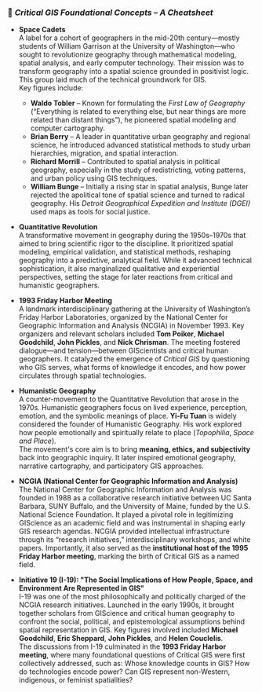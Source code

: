 ### 📘 *Critical GIS Foundational Concepts – A Cheatsheet*

- **Space Cadets**  
  A label for a cohort of geographers in the mid-20th century—mostly students of William Garrison at the University of Washington—who sought to revolutionize geography through mathematical modeling, spatial analysis, and early computer technology. Their mission was to transform geography into a spatial science grounded in positivist logic. This group laid much of the technical groundwork for GIS.  
  Key figures include:
  
  - **Waldo Tobler** – Known for formulating the *First Law of Geography* (“Everything is related to everything else, but near things are more related than distant things”), he pioneered spatial modeling and computer cartography.
  - **Brian Berry** – A leader in quantitative urban geography and regional science, he introduced advanced statistical methods to study urban hierarchies, migration, and spatial interaction.
  - **Richard Morrill** – Contributed to spatial analysis in political geography, especially in the study of redistricting, voting patterns, and urban policy using GIS techniques.
  - **William Bunge** – Initially a rising star in spatial analysis, Bunge later rejected the apolitical tone of spatial science and turned to radical geography. His *Detroit Geographical Expedition and Institute (DGEI)* used maps as tools for social justice.

- **Quantitative Revolution**  
  A transformative movement in geography during the 1950s–1970s that aimed to bring scientific rigor to the discipline. It prioritized spatial modeling, empirical validation, and statistical methods, reshaping geography into a predictive, analytical field. While it advanced technical sophistication, it also marginalized qualitative and experiential perspectives, setting the stage for later reactions from critical and humanistic geographers.

- **1993 Friday Harbor Meeting**  
  A landmark interdisciplinary gathering at the University of Washington’s Friday Harbor Laboratories, organized by the National Center for Geographic Information and Analysis (NCGIA) in November 1993. Key organizers and relevant scholars included **Tom Poiker**, **Michael Goodchild**, **John Pickles**, and **Nick Chrisman**. The meeting fostered dialogue—and tension—between GIScientists and critical human geographers. It catalyzed the emergence of *Critical GIS* by questioning who GIS serves, what forms of knowledge it encodes, and how power circulates through spatial technologies.

- **Humanistic Geography**  
  A counter-movement to the Quantitative Revolution that arose in the 1970s. Humanistic geographers focus on lived experience, perception, emotion, and the symbolic meanings of place.  **Yi-Fu Tuan** is widely considered the founder of Humanistic Geography. His work explored how people emotionally and spiritually relate to place (*Topophilia*, *Space and Place*).  
  The movement's core aim is to bring **meaning, ethics, and subjectivity** back into geographic inquiry. It later inspired emotional geography, narrative cartography, and participatory GIS approaches.

- **NCGIA (National Center for Geographic Information and Analysis)**  
  The National Center for Geographic Information and Analysis was founded in 1988 as a collaborative research initiative between UC Santa Barbara, SUNY Buffalo, and the University of Maine, funded by the U.S. National Science Foundation. It played a pivotal role in legitimizing GIScience as an academic field and was instrumental in shaping early GIS research agendas. NCGIA provided intellectual infrastructure through its “research initiatives,” interdisciplinary workshops, and white papers. Importantly, it also served as the **institutional host of the 1995 Friday Harbor meeting**, marking the birth of Critical GIS as a named field.

- **Initiative 19 (I-19): "The Social Implications of How People, Space, and Environment Are Represented in GIS"**  
  I-19 was one of the most philosophically and politically charged of the NCGIA research initiatives. Launched in the early 1990s, it brought together scholars from GIScience and critical human geography to confront the social, political, and epistemological assumptions behind spatial representation in GIS. Key figures involved included **Michael Goodchild**, **Eric Sheppard**, **John Pickles**, and **Helen Couclelis**.  
  The discussions from I-19 culminated in the **1993 Friday Harbor meeting**, where many foundational questions of Critical GIS were first collectively addressed, such as: Whose knowledge counts in GIS? How do technologies encode power? Can GIS represent non-Western, indigenous, or feminist spatialities?
